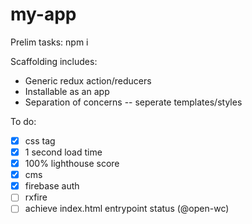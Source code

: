 # my-app
Prelim tasks:
  npm i

Scaffolding includes:
  * Generic redux action/reducers
  * Installable as an app
  * Separation of concerns -- seperate templates/styles

To do:
- [x] css tag
- [x] 1 second load time
- [x] 100% lighthouse score
- [x] cms
- [x] firebase auth
- [ ] rxfire
- [ ] achieve index.html entrypoint status (@open-wc)
